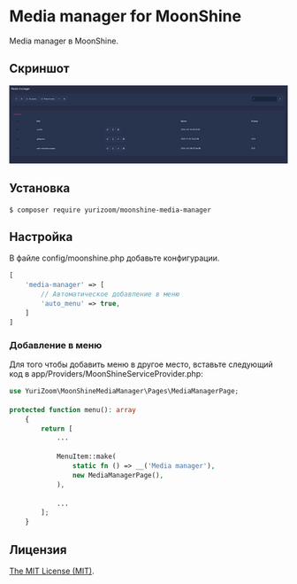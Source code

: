Media manager for MoonShine
============================

Media manager в MoonShine.

## Скриншот

![wx20170809-165644](https://raw.githubusercontent.com/yurizoom/moonshine-media-manager/main/blob/screenshot.jpg)

## Установка

```
$ composer require yurizoom/moonshine-media-manager
```

## Настройка

В файле config/moonshine.php добавьте конфигурации.

```php
[
    'media-manager' => [
        // Автоматическое добавление в меню
        'auto_menu' => true,
    ]
]
```

### Добавление в меню

Для того чтобы добавить меню в другое место, вставьте следующий код в app/Providers/MoonShineServiceProvider.php:
```php
use YuriZoom\MoonShineMediaManager\Pages\MediaManagerPage;

protected function menu(): array
    {
        return [
            ...
            
            MenuItem::make(
                static fn () => __('Media manager'),
                new MediaManagerPage(),
            ),
            
            ...
        ];
    }
```

Лицензия
------------
[The MIT License (MIT)](LICENSE).
